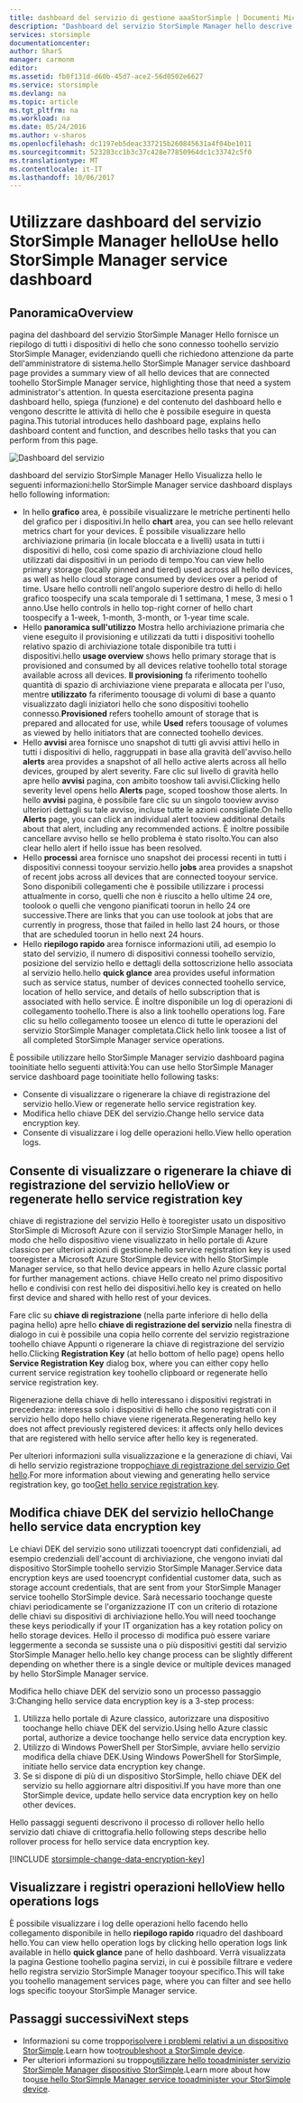 ```yaml
---
title: dashboard del servizio di gestione aaaStorSimple | Documenti Microsoft
description: "Dashboard del servizio StorSimple Manager hello descrive e illustra come toouse, integrità hello toomonitor della soluzione StorSimple."
services: storsimple
documentationcenter: 
author: SharS
manager: carmonm
editor: 
ms.assetid: fb0f131d-d60b-45d7-ace2-56d0502e6627
ms.service: storsimple
ms.devlang: na
ms.topic: article
ms.tgt_pltfrm: na
ms.workload: na
ms.date: 05/24/2016
ms.author: v-sharos
ms.openlocfilehash: dc1197eb5deac337215b260845631a4f04be1011
ms.sourcegitcommit: 523283cc1b3c37c428e77850964dc1c33742c5f0
ms.translationtype: MT
ms.contentlocale: it-IT
ms.lasthandoff: 10/06/2017
---
```

# <a name="use-hello-storsimple-manager-service-dashboard"></a><span data-ttu-id="87e74-103">Utilizzare dashboard del servizio StorSimple Manager hello</span><span class="sxs-lookup"><span data-stu-id="87e74-103">Use hello StorSimple Manager service dashboard</span></span>
## <a name="overview"></a><span data-ttu-id="87e74-104">Panoramica</span><span class="sxs-lookup"><span data-stu-id="87e74-104">Overview</span></span>
<span data-ttu-id="87e74-105">pagina del dashboard del servizio StorSimple Manager Hello fornisce un riepilogo di tutti i dispositivi di hello che sono connesso toohello servizio StorSimple Manager, evidenziando quelli che richiedono attenzione da parte dell'amministratore di sistema.</span><span class="sxs-lookup"><span data-stu-id="87e74-105">hello StorSimple Manager service dashboard page provides a summary view of all hello devices that are connected toohello StorSimple Manager service, highlighting those that need a system administrator's attention.</span></span> <span data-ttu-id="87e74-106">In questa esercitazione presenta pagina dashboard hello, spiega (funzione) e del contenuto del dashboard hello e vengono descritte le attività di hello che è possibile eseguire in questa pagina.</span><span class="sxs-lookup"><span data-stu-id="87e74-106">This tutorial introduces hello dashboard page, explains hello dashboard content and function, and describes hello tasks that you can perform from this page.</span></span>

![Dashboard del servizio](./media/storsimple-service-dashboard/HCS_ServiceDashboard.png)

<span data-ttu-id="87e74-108">dashboard del servizio StorSimple Manager Hello Visualizza hello le seguenti informazioni:</span><span class="sxs-lookup"><span data-stu-id="87e74-108">hello StorSimple Manager service dashboard displays hello following information:</span></span>

* <span data-ttu-id="87e74-109">In hello **grafico** area, è possibile visualizzare le metriche pertinenti hello del grafico per i dispositivi.</span><span class="sxs-lookup"><span data-stu-id="87e74-109">In hello **chart** area, you can see hello relevant metrics chart for your devices.</span></span> <span data-ttu-id="87e74-110">È possibile visualizzare hello archiviazione primaria (in locale bloccata e a livelli) usata in tutti i dispositivi di hello, così come spazio di archiviazione cloud hello utilizzati dai dispositivi in un periodo di tempo.</span><span class="sxs-lookup"><span data-stu-id="87e74-110">You can view hello primary storage (locally pinned and tiered) used across all hello devices, as well as hello cloud storage consumed by devices over a period of time.</span></span> <span data-ttu-id="87e74-111">Usare hello controlli nell'angolo superiore destro di hello di hello grafico toospecify una scala temporale di 1 settimana, 1 mese, 3 mesi o 1 anno.</span><span class="sxs-lookup"><span data-stu-id="87e74-111">Use hello controls in hello top-right corner of hello chart toospecify a 1-week, 1-month, 3-month, or 1-year time scale.</span></span>
* <span data-ttu-id="87e74-112">Hello **panoramica sull'utilizzo** Mostra hello archiviazione primaria che viene eseguito il provisioning e utilizzati da tutti i dispositivi toohello relativo spazio di archiviazione totale disponibile tra tutti i dispositivi.</span><span class="sxs-lookup"><span data-stu-id="87e74-112">hello **usage overview** shows hello primary storage that is provisioned and consumed by all devices relative toohello total storage available across all devices.</span></span> <span data-ttu-id="87e74-113">**Il provisioning** fa riferimento toohello quantità di spazio di archiviazione viene preparata e allocata per l'uso, mentre **utilizzato** fa riferimento toousage di volumi di base a quanto visualizzato dagli iniziatori hello che sono dispositivi toohello connesso.</span><span class="sxs-lookup"><span data-stu-id="87e74-113">**Provisioned** refers toohello amount of storage that is prepared and allocated for use, while **Used** refers toousage of volumes as viewed by hello initiators that are connected toohello devices.</span></span>
* <span data-ttu-id="87e74-114">Hello **avvisi** area fornisce uno snapshot di tutti gli avvisi attivi hello in tutti i dispositivi di hello, raggruppati in base alla gravità dell'avviso.</span><span class="sxs-lookup"><span data-stu-id="87e74-114">hello **alerts** area provides a snapshot of all hello active alerts across all hello devices, grouped by alert severity.</span></span> <span data-ttu-id="87e74-115">Fare clic sul livello di gravità hello apre hello **avvisi** pagina, con ambito tooshow tali avvisi.</span><span class="sxs-lookup"><span data-stu-id="87e74-115">Clicking hello severity level opens hello **Alerts** page, scoped tooshow those alerts.</span></span> <span data-ttu-id="87e74-116">In hello **avvisi** pagina, è possibile fare clic su un singolo tooview avviso ulteriori dettagli su tale avviso, incluse tutte le azioni consigliate.</span><span class="sxs-lookup"><span data-stu-id="87e74-116">On hello **Alerts** page, you can click an individual alert tooview additional details about that alert, including any recommended actions.</span></span> <span data-ttu-id="87e74-117">È inoltre possibile cancellare avviso hello se hello problema è stato risolto.</span><span class="sxs-lookup"><span data-stu-id="87e74-117">You can also clear hello alert if hello issue has been resolved.</span></span>
* <span data-ttu-id="87e74-118">Hello **processi** area fornisce uno snapshot dei processi recenti in tutti i dispositivi connessi tooyour servizio.</span><span class="sxs-lookup"><span data-stu-id="87e74-118">hello **jobs** area provides a snapshot of recent jobs across all devices that are connected tooyour service.</span></span> <span data-ttu-id="87e74-119">Sono disponibili collegamenti che è possibile utilizzare i processi attualmente in corso, quelli che non è riuscito a hello ultime 24 ore, toolook o quelli che vengono pianificati toorun in hello 24 ore successive.</span><span class="sxs-lookup"><span data-stu-id="87e74-119">There are links that you can use toolook at jobs that are currently in progress, those that failed in hello last 24 hours, or those that are scheduled toorun in hello next 24 hours.</span></span>
* <span data-ttu-id="87e74-120">Hello **riepilogo rapido** area fornisce informazioni utili, ad esempio lo stato del servizio, il numero di dispositivi connessi toohello servizio, posizione del servizio hello e dettagli della sottoscrizione hello associata al servizio hello.</span><span class="sxs-lookup"><span data-stu-id="87e74-120">hello **quick glance** area provides useful information such as service status, number of devices connected toohello service, location of hello service, and details of hello subscription that is associated with hello service.</span></span> <span data-ttu-id="87e74-121">È inoltre disponibile un log di operazioni di collegamento toohello.</span><span class="sxs-lookup"><span data-stu-id="87e74-121">There is also a link toohello operations log.</span></span> <span data-ttu-id="87e74-122">Fare clic su hello collegamento toosee un elenco di tutte le operazioni del servizio StorSimple Manager completata.</span><span class="sxs-lookup"><span data-stu-id="87e74-122">Click hello link toosee a list of all completed StorSimple Manager service operations.</span></span>

<span data-ttu-id="87e74-123">È possibile utilizzare hello StorSimple Manager servizio dashboard pagina tooinitiate hello seguenti attività:</span><span class="sxs-lookup"><span data-stu-id="87e74-123">You can use hello StorSimple Manager service dashboard page tooinitiate hello following tasks:</span></span>

* <span data-ttu-id="87e74-124">Consente di visualizzare o rigenerare la chiave di registrazione del servizio hello.</span><span class="sxs-lookup"><span data-stu-id="87e74-124">View or regenerate hello service registration key.</span></span>
* <span data-ttu-id="87e74-125">Modifica hello chiave DEK del servizio.</span><span class="sxs-lookup"><span data-stu-id="87e74-125">Change hello service data encryption key.</span></span>
* <span data-ttu-id="87e74-126">Consente di visualizzare i log delle operazioni hello.</span><span class="sxs-lookup"><span data-stu-id="87e74-126">View hello operation logs.</span></span>

## <a name="view-or-regenerate-hello-service-registration-key"></a><span data-ttu-id="87e74-127">Consente di visualizzare o rigenerare la chiave di registrazione del servizio hello</span><span class="sxs-lookup"><span data-stu-id="87e74-127">View or regenerate hello service registration key</span></span>
<span data-ttu-id="87e74-128">chiave di registrazione del servizio Hello è tooregister usato un dispositivo StorSimple di Microsoft Azure con il servizio StorSimple Manager hello, in modo che hello dispositivo viene visualizzato in hello portale di Azure classico per ulteriori azioni di gestione.</span><span class="sxs-lookup"><span data-stu-id="87e74-128">hello service registration key is used tooregister a Microsoft Azure StorSimple device with hello StorSimple Manager service, so that hello device appears in hello Azure classic portal for further management actions.</span></span> <span data-ttu-id="87e74-129">chiave Hello creato nel primo dispositivo hello e condivisi con rest hello dei dispositivi.</span><span class="sxs-lookup"><span data-stu-id="87e74-129">hello key is created on hello first device and shared with hello rest of your devices.</span></span>

<span data-ttu-id="87e74-130">Fare clic su **chiave di registrazione** (nella parte inferiore di hello della pagina hello) apre hello **chiave di registrazione del servizio** nella finestra di dialogo in cui è possibile una copia hello corrente del servizio registrazione toohello chiave Appunti o rigenerare la chiave di registrazione del servizio hello.</span><span class="sxs-lookup"><span data-stu-id="87e74-130">Clicking **Registration Key** (at hello bottom of hello page) opens hello **Service Registration Key** dialog box, where you can either copy hello current service registration key toohello clipboard or regenerate hello service registration key.</span></span>

<span data-ttu-id="87e74-131">Rigenerazione della chiave di hello interessano i dispositivi registrati in precedenza: interessa solo i dispositivi di hello che sono registrati con il servizio hello dopo hello chiave viene rigenerata.</span><span class="sxs-lookup"><span data-stu-id="87e74-131">Regenerating hello key does not affect previously registered devices: it affects only hello devices that are registered with hello service after hello key is regenerated.</span></span>

<span data-ttu-id="87e74-132">Per ulteriori informazioni sulla visualizzazione e la generazione di chiavi, Vai di hello servizio registrazione troppo[chiave di registrazione del servizio Get hello](storsimple-manage-service.md#get-the-service-registration-key).</span><span class="sxs-lookup"><span data-stu-id="87e74-132">For more information about viewing and generating hello service registration key, go too[Get hello service registration key](storsimple-manage-service.md#get-the-service-registration-key).</span></span>

## <a name="change-hello-service-data-encryption-key"></a><span data-ttu-id="87e74-133">Modifica chiave DEK del servizio hello</span><span class="sxs-lookup"><span data-stu-id="87e74-133">Change hello service data encryption key</span></span>
<span data-ttu-id="87e74-134">Le chiavi DEK del servizio sono utilizzati tooencrypt dati confidenziali, ad esempio credenziali dell'account di archiviazione, che vengono inviati dal dispositivo StorSimple toohello servizio StorSimple Manager.</span><span class="sxs-lookup"><span data-stu-id="87e74-134">Service data encryption keys are used tooencrypt confidential customer data, such as storage account credentials, that are sent from your StorSimple Manager service toohello StorSimple device.</span></span> <span data-ttu-id="87e74-135">Sarà necessario toochange queste chiavi periodicamente se l'organizzazione IT con un criterio di rotazione delle chiavi su dispositivi di archiviazione hello.</span><span class="sxs-lookup"><span data-stu-id="87e74-135">You will need toochange these keys periodically if your IT organization has a key rotation policy on hello storage devices.</span></span> <span data-ttu-id="87e74-136">Hello il processo di modifica può essere variare leggermente a seconda se sussiste una o più dispositivi gestiti dal servizio StorSimple Manager hello.</span><span class="sxs-lookup"><span data-stu-id="87e74-136">hello key change process can be slightly different depending on whether there is a single device or multiple devices managed by hello StorSimple Manager service.</span></span>

<span data-ttu-id="87e74-137">Modifica hello chiave DEK del servizio sono un processo passaggio 3:</span><span class="sxs-lookup"><span data-stu-id="87e74-137">Changing hello service data encryption key is a 3-step process:</span></span>

1. <span data-ttu-id="87e74-138">Utilizza hello portale di Azure classico, autorizzare una dispositivo toochange hello chiave DEK del servizio.</span><span class="sxs-lookup"><span data-stu-id="87e74-138">Using hello Azure classic portal, authorize a device toochange hello service data encryption key.</span></span>
2. <span data-ttu-id="87e74-139">Utilizzo di Windows PowerShell per StorSimple, avviare hello servizio modifica della chiave DEK.</span><span class="sxs-lookup"><span data-stu-id="87e74-139">Using Windows PowerShell for StorSimple, initiate hello service data encryption key change.</span></span>
3. <span data-ttu-id="87e74-140">Se si dispone di più di un dispositivo StorSimple, hello chiave DEK del servizio su hello aggiornare altri dispositivi.</span><span class="sxs-lookup"><span data-stu-id="87e74-140">If you have more than one StorSimple device, update hello service data encryption key on hello other devices.</span></span>

<span data-ttu-id="87e74-141">Hello passaggi seguenti descrivono il processo di rollover hello hello servizio dati chiave di crittografia.</span><span class="sxs-lookup"><span data-stu-id="87e74-141">hello following steps describe hello rollover process for hello service data encryption key.</span></span>

[!INCLUDE [storsimple-change-data-encryption-key](../../includes/storsimple-change-data-encryption-key.md)]

## <a name="view-hello-operations-logs"></a><span data-ttu-id="87e74-142">Visualizzare i registri operazioni hello</span><span class="sxs-lookup"><span data-stu-id="87e74-142">View hello operations logs</span></span>
<span data-ttu-id="87e74-143">È possibile visualizzare i log delle operazioni hello facendo hello collegamento disponibile in hello **riepilogo rapido** riquadro del dashboard hello.</span><span class="sxs-lookup"><span data-stu-id="87e74-143">You can view hello operation logs by clicking hello operation logs link available in hello **quick glance** pane of hello dashboard.</span></span> <span data-ttu-id="87e74-144">Verrà visualizzata la pagina Gestione toohello pagina servizi, in cui è possibile filtrare e vedere hello registra servizio StorSimple Manager tooyour specifico.</span><span class="sxs-lookup"><span data-stu-id="87e74-144">This will take you toohello management services page, where you can filter and see hello logs specific tooyour StorSimple Manager service.</span></span>

## <a name="next-steps"></a><span data-ttu-id="87e74-145">Passaggi successivi</span><span class="sxs-lookup"><span data-stu-id="87e74-145">Next steps</span></span>
* <span data-ttu-id="87e74-146">Informazioni su come troppo[risolvere i problemi relativi a un dispositivo StorSimple](storsimple-troubleshoot-operational-device.md).</span><span class="sxs-lookup"><span data-stu-id="87e74-146">Learn how too[troubleshoot a StorSimple device](storsimple-troubleshoot-operational-device.md).</span></span>
* <span data-ttu-id="87e74-147">Per ulteriori informazioni su troppo[utilizzare hello tooadminister servizio StorSimple Manager dispositivo StorSimple](storsimple-manager-service-administration.md).</span><span class="sxs-lookup"><span data-stu-id="87e74-147">Learn more about how too[use hello StorSimple Manager service tooadminister your StorSimple device](storsimple-manager-service-administration.md).</span></span>

